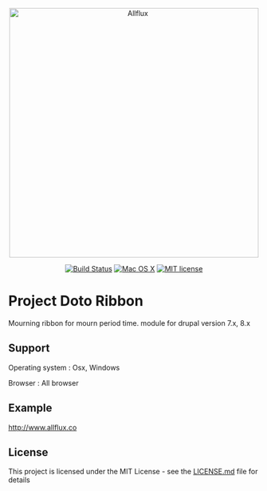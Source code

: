 
<p align="center">
    <img src="http://www.allflux.co/logo-allflux-git.png" width="500" title="Allflux">
</p>
<p align="center">
<a href="https://camo.githubusercontent.com/dc0bf1692c68400b0b318bbeccdfceabd3b98009/68747470733a2f2f7472617669732d63692e6f72672f6e65636f6c742f53776966746f6e2e7376673f6272616e63683d6d6173746572" target="_blank"><img src="https://camo.githubusercontent.com/dc0bf1692c68400b0b318bbeccdfceabd3b98009/68747470733a2f2f7472617669732d63692e6f72672f6e65636f6c742f53776966746f6e2e7376673f6272616e63683d6d6173746572" alt="Build Status" data-canonical-src="https://travis-ci.org/necolt/Swifton.svg?branch=master" style="max-width:100%;"></a>
<a href="https://camo.githubusercontent.com/ab89b0074d410ecb8aad209cf47b211d922b7923/68747470733a2f2f696d672e736869656c64732e696f2f62616467652f6f732d4d61632532304f53253230582d677265656e2e7376673f7374796c653d666c6174" target="_blank"><img src="https://camo.githubusercontent.com/ab89b0074d410ecb8aad209cf47b211d922b7923/68747470733a2f2f696d672e736869656c64732e696f2f62616467652f6f732d4d61632532304f53253230582d677265656e2e7376673f7374796c653d666c6174" alt="Mac OS X" data-canonical-src="https://img.shields.io/badge/os-Mac%20OS%20X-green.svg?style=flat" style="max-width:100%;"></a>
<a href="http://opensource.org/licenses/MIT"><img src="https://camo.githubusercontent.com/6fd3ea176e47e98e9a8bf8d25c1ea8cab77e652d/687474703a2f2f696d672e736869656c64732e696f2f62616467652f6c6963656e73652d4d49542d627269676874677265656e2e737667" alt="MIT license" data-canonical-src="http://img.shields.io/badge/license-MIT-brightgreen.svg" style="max-width:100%;"></a>
</p>

# Project Doto Ribbon

Mourning ribbon for mourn period time. module for drupal version 7.x, 8.x

## Support
Operating system : 
Osx, Windows

Browser : 
All browser

## Example
http://www.allflux.co


## License

This project is licensed under the MIT License - see the [LICENSE.md](LICENSE.md) file for details

